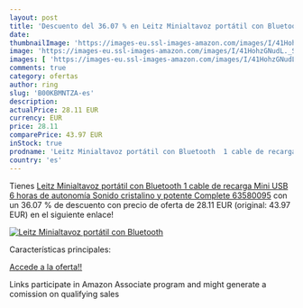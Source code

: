 ```yaml
---
layout: post
title: 'Descuento del 36.07 % en Leitz Minialtavoz portátil con Bluetooth'
date: 
thumbnailImage: 'https://images-eu.ssl-images-amazon.com/images/I/41HohzGNudL._SL200_.jpg'
image: 'https://images-eu.ssl-images-amazon.com/images/I/41HohzGNudL._SL200_.jpg'
images: [ 'https://images-eu.ssl-images-amazon.com/images/I/41HohzGNudL._SL200_.jpg' ]
comments: true
category: ofertas
author: ring
slug: 'B00KBMNTZA-es'
description:
actualPrice: 28.11 EUR
currency: EUR
price: 28.11
comparePrice: 43.97 EUR
inStock: true
prodname: 'Leitz Minialtavoz portátil con Bluetooth  1 cable de recarga Mini USB  6 horas de autonomía  Sonido cristalino y potente  Complete  63580095'
country: 'es'
---
```


Tienes [Leitz Minialtavoz portátil con Bluetooth  1 cable de recarga Mini USB  6 horas de autonomía  Sonido cristalino y potente  Complete  63580095](https://www.amazon.es/dp/B00KBMNTZA/?tag=tolees-21) con un 36.07 % de descuento con precio de oferta de 28.11 EUR (original: 43.97 EUR) en el siguiente enlace!

[![Leitz Minialtavoz portátil con Bluetooth](https://images-eu.ssl-images-amazon.com/images/I/41HohzGNudL._SL200_.jpg)](https://www.amazon.es/dp/B00KBMNTZA/?tag=tolees-21)

Características principales:


[Accede a la oferta!!](https://www.amazon.es/dp/B00KBMNTZA/?tag=tolees-21)

Links participate in Amazon Associate program and might generate a comission on qualifying sales


